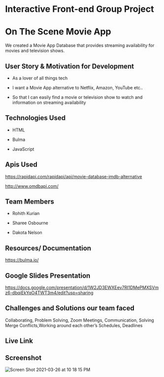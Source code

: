 # Interactive Front-end Group Project

# On The Scene Movie App

We created a Movie App Database that provides streaming availability for movies and television shows.

## User Story & Motivation for Development 

* As a lover of all things tech

* I want a Movie App alternative to Netflix, Amazon, YouTube etc..

* So that I can easily find a movie or television show to watch and information on streaming availability

## Technologies Used

* HTML

* Bulma

* JavaScript

## Apis Used

https://rapidapi.com/rapidapi/api/movie-database-imdb-alternative

http://www.omdbapi.com/ 

## Team Members 

* Rohith Kurian

* Sharee Osbourne 

* Dakota Nelson 

## Resources/ Documentation

https://bulma.io/

## Google Slides Presentation

https://docs.google.com/presentation/d/1W2JD3EWXEev7RI1DMePMXSVmz6-dbqiEkYqO4TWT3m4/edit?usp=sharing

## Challenges and Solutions our team faced 

Collaborating, Problem Solving, Zoom Meetings, Communication, Solving Merge Conflicts,Working around each other’s Schedules, Deadlines

## Live Link

## Screenshot 

![Screen Shot 2021-03-26 at 10 18 15 PM](https://user-images.githubusercontent.com/77229281/112708666-50a75100-8e81-11eb-86a2-59b4e2cd87b1.png)
